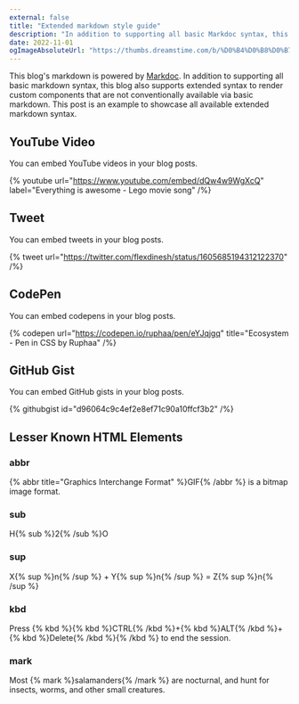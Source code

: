 ```yaml
---
external: false
title: "Extended markdown style guide"
description: "In addition to supporting all basic Markdoc syntax, this template also supports extended markdown syntax to render custom components."
date: 2022-11-01
ogImageAbsoluteUrl: "https://thumbs.dreamstime.com/b/%D0%B4%D0%B8%D0%B7%D0%B0%D0%B9%D0%BD-%D0%BB%D0%BE%D0%B3%D0%BE%D1%82%D0%B8%D0%BF%D0%B0-%D0%BF%D0%B8%D1%81%D1%8C%D0%BC%D0%B0-sd-%D0%B8-d-%D0%BB%D0%BE%D0%B3%D0%BE%D1%82%D0%B8%D0%BF-%D0%B2%D0%B5%D0%BD%D0%B7%D0%B5%D0%BB%D1%8F-sdlinked-%D0%BF%D1%80%D0%BE%D0%BF%D0%B8%D1%81%D0%BD%D1%8B%D0%B5-%D0%B1%D1%83%D0%BA%D0%B2%D1%8B-189367832.jpg"
---
```


This blog's markdown is powered by [Markdoc](https://markdoc.dev/). In addition to supporting all basic markdown syntax, this blog also supports extended syntax to render custom components that are not conventionally available via basic markdown. This post is an example to showcase all available extended markdown syntax.

## YouTube Video

You can embed YouTube videos in your blog posts.

{% youtube url="https://www.youtube.com/embed/dQw4w9WgXcQ" label="Everything is awesome - Lego movie song" /%}

## Tweet

You can embed tweets in your blog posts.

{% tweet url="https://twitter.com/flexdinesh/status/1605685194312122370" /%}

## CodePen

You can embed codepens in your blog posts.

{% codepen url="https://codepen.io/ruphaa/pen/eYJqjgq" title="Ecosystem - Pen in CSS by Ruphaa" /%}

## GitHub Gist

You can embed GitHub gists in your blog posts.

{% githubgist id="d96064c9c4ef2e8ef71c90a10ffcf3b2" /%}

## Lesser Known HTML Elements

### abbr

{% abbr title="Graphics Interchange Format" %}GIF{% /abbr %} is a bitmap image format.

### sub

H{% sub %}2{% /sub %}O

### sup

X{% sup %}n{% /sup %} + Y{% sup %}n{% /sup %} = Z{% sup %}n{% /sup %}

### kbd

Press {% kbd %}{% kbd %}CTRL{% /kbd %}+{% kbd %}ALT{% /kbd %}+{% kbd %}Delete{% /kbd %}{% /kbd %} to end the session.

### mark

Most {% mark %}salamanders{% /mark %} are nocturnal, and hunt for insects, worms, and other small creatures.
